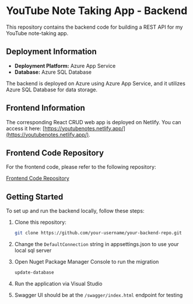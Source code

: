 # YouTube Note Taking App - Backend

This repository contains the backend code for building a REST API for my YouTube note-taking app.

## Deployment Information

- **Deployment Platform:** Azure App Service
- **Database:** Azure SQL Database

The backend is deployed on Azure using Azure App Service, and it utilizes Azure SQL Database for data storage.

## Frontend Information

The corresponding React CRUD web app is deployed on Netlify. You can access it here: [https://youtubenotes.netlify.app/](https://youtubenotes.netlify.app/).

## Frontend Code Repository

For the frontend code, please refer to the following repository:

[Frontend Code Repository](https://github.com/leonwongdev/react-crud-videonote-app)

## Getting Started

To set up and run the backend locally, follow these steps:

1. Clone this repository:

   ```bash
   git clone https://github.com/your-username/your-backend-repo.git
2. Change the `DefaultConnection` string in appsettings.json to use your local sql server
3. Open Nuget Package Manager Console to run the migration
   ```bash
   update-database
4. Run the application via Visual Studio
5. Swagger UI should be at the `/swagger/index.html` endpoint for testing

  
